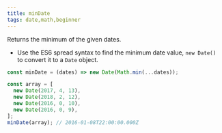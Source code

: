 ```yaml
---
title: minDate
tags: date,math,beginner
---
```


Returns the minimum of the given dates.

- Use the ES6 spread syntax to find the minimum date value, `new Date()` to convert it to a `Date` object.

```js
const minDate = (dates) => new Date(Math.min(...dates));
```

```js
const array = [
  new Date(2017, 4, 13),
  new Date(2018, 2, 12),
  new Date(2016, 0, 10),
  new Date(2016, 0, 9),
];
minDate(array); // 2016-01-08T22:00:00.000Z
```
